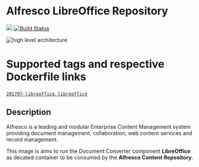 Alfresco LibreOffice Repository
===
[![](https://images.microbadger.com/badges/image/fjudith/alfresco-libreoffice.svg)](https://microbadger.com/images/fjudith/alfresco-libreoffice "Get your own image badge on microbadger.com")
[![Build Status](https://travis-ci.org/fjudith/docker-alfresco.svg?branch=master)](https://travis-ci.org/fjudith/docker-alfresco)

![high level architecture](https://raw.githubusercontent.com/fjudith/docker-alfresco/201707/alfresco_architecture.png)

# Supported tags and respective Dockerfile links

[`201707-libreoffice`, `libreoffice`](https://github.com/fjudith/docker-alfresco/tree/201707)

## Description

Alfresco is a leading and modular Enterprise Content Management system providing document management, collaboration, web content services and record management.

This image is aims to run the Document Converter component **LibreOffice** as decated container to be consumed by the **Alfresco Content Repository**.